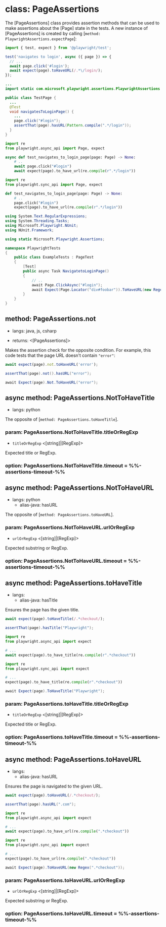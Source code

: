 # class: PageAssertions

The [PageAssertions] class provides assertion methods that can be used to make assertions about the [Page] state in the tests. A new instance of [PageAssertions] is created by calling [`method: PlaywrightAssertions.expectPage`]:

```js
import { test, expect } from '@playwright/test';

test('navigates to login', async ({ page }) => {
  // ...
  await page.click('#login');
  await expect(page).toHaveURL(/.*\/login/);
});
```

```java
...
import static com.microsoft.playwright.assertions.PlaywrightAssertions.assertThat;

public class TestPage {
  ...
  @Test
  void navigatesToLoginPage() {
    ...
    page.click("#login");
    assertThat(page).hasURL(Pattern.compile(".*/login"));
  }
}
```

```python async
import re
from playwright.async_api import Page, expect

async def test_navigates_to_login_page(page: Page) -> None:
    # ..
    await page.click("#login")
    await expect(page).to_have_url(re.compile(r".*/login"))
```

```python sync
import re
from playwright.sync_api import Page, expect

def test_navigates_to_login_page(page: Page) -> None:
    # ..
    page.click("#login")
    expect(page).to_have_url(re.compile(r".*/login"))
```

```csharp
using System.Text.RegularExpressions;
using System.Threading.Tasks;
using Microsoft.Playwright.NUnit;
using NUnit.Framework;

using static Microsoft.Playwright.Assertions;

namespace PlaywrightTests
{
    public class ExampleTests : PageTest
    {
        [Test]
        public async Task NavigatetoLoginPage()
        {
            // ..
            await Page.ClickAsync("#login");
            await Expect(Page.Locator("div#foobar")).ToHaveURL(new Regex(".*/login"));
        }
    }
}
```

## method: PageAssertions.not
* langs: java, js, csharp
- returns: <[PageAssertions]>

Makes the assertion check for the opposite condition. For example, this code tests that the page URL doesn't contain `"error"`:

```js
await expect(page).not.toHaveURL('error');
```

```java
assertThat(page).not().hasURL("error");
```

```csharp
await Expect(page).Not.ToHaveURL("error");
```

## async method: PageAssertions.NotToHaveTitle
* langs: python

The opposite of [`method: PageAssertions.toHaveTitle`].


### param: PageAssertions.NotToHaveTitle.titleOrRegExp
- `titleOrRegExp` <[string]|[RegExp]>

Expected title or RegExp.

### option: PageAssertions.NotToHaveTitle.timeout = %%-assertions-timeout-%%

## async method: PageAssertions.NotToHaveURL
* langs: python
  - alias-java: hasURL

The opposite of [`method: PageAssertions.toHaveURL`].

### param: PageAssertions.NotToHaveURL.urlOrRegExp
- `urlOrRegExp` <[string]|[RegExp]>

Expected substring or RegExp.

### option: PageAssertions.NotToHaveURL.timeout = %%-assertions-timeout-%%

## async method: PageAssertions.toHaveTitle
* langs:
  - alias-java: hasTitle

Ensures the page has the given title.

```js
await expect(page).toHaveTitle(/.*checkout/);
```

```java
assertThat(page).hasTitle("Playwright");
```

```python async
import re
from playwright.async_api import expect

# ...
await expect(page).to_have_title(re.compile(r".*checkout"))
```

```python sync
import re
from playwright.sync_api import expect

# ...
expect(page).to_have_title(re.compile(r".*checkout"))
```

```csharp
await Expect(page).ToHaveTitle("Playwright");
```

### param: PageAssertions.toHaveTitle.titleOrRegExp
- `titleOrRegExp` <[string]|[RegExp]>

Expected title or RegExp.

### option: PageAssertions.toHaveTitle.timeout = %%-assertions-timeout-%%

## async method: PageAssertions.toHaveURL
* langs:
  - alias-java: hasURL

Ensures the page is navigated to the given URL.

```js
await expect(page).toHaveURL(/.*checkout/);
```

```java
assertThat(page).hasURL(".com");
```

```python async
import re
from playwright.async_api import expect

# ...
await expect(page).to_have_url(re.compile(".*checkout"))
```

```python sync
import re
from playwright.sync_api import expect

# ...
expect(page).to_have_url(re.compile(".*checkout"))
```

```csharp
await Expect(page).ToHaveURL(new Regex(".*checkout"));
```

### param: PageAssertions.toHaveURL.urlOrRegExp
- `urlOrRegExp` <[string]|[RegExp]>

Expected substring or RegExp.

### option: PageAssertions.toHaveURL.timeout = %%-assertions-timeout-%%